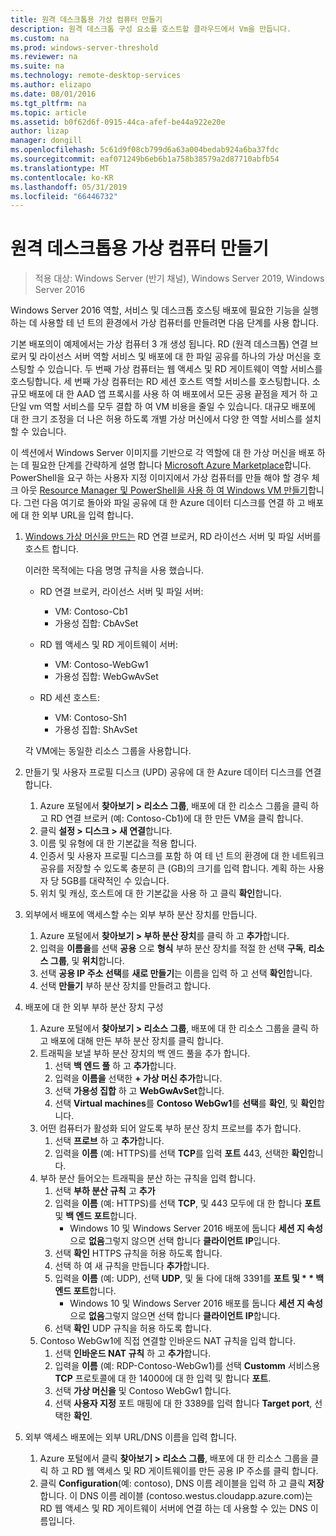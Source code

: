 ```yaml
---
title: 원격 데스크톱용 가상 컴퓨터 만들기
description: 원격 데스크톱 구성 요소를 호스트할 클라우드에서 Vm을 만듭니다.
ms.custom: na
ms.prod: windows-server-threshold
ms.reviewer: na
ms.suite: na
ms.technology: remote-desktop-services
ms.author: elizapo
ms.date: 08/01/2016
ms.tgt_pltfrm: na
ms.topic: article
ms.assetid: b0f62d6f-0915-44ca-afef-be44a922e20e
author: lizap
manager: dongill
ms.openlocfilehash: 5c61d9f08cb799d6a63a004bedab924a6ba37fdc
ms.sourcegitcommit: eaf071249b6eb6b1a758b38579a2d87710abfb54
ms.translationtype: MT
ms.contentlocale: ko-KR
ms.lasthandoff: 05/31/2019
ms.locfileid: "66446732"
---
```

# <a name="create-virtual-machines-for-remote-desktop"></a>원격 데스크톱용 가상 컴퓨터 만들기

>적용 대상: Windows Server (반기 채널), Windows Server 2019, Windows Server 2016

Windows Server 2016 역할, 서비스 및 데스크톱 호스팅 배포에 필요한 기능을 실행 하는 데 사용할 테 넌 트의 환경에서 가상 컴퓨터를 만들려면 다음 단계를 사용 합니다.   
  
기본 배포의이 예제에서는 가상 컴퓨터 3 개 생성 됩니다. RD (원격 데스크톱) 연결 브로커 및 라이선스 서버 역할 서비스 및 배포에 대 한 파일 공유를 하나의 가상 머신을 호스팅할 수 있습니다. 두 번째 가상 컴퓨터는 웹 액세스 및 RD 게이트웨이 역할 서비스를 호스팅합니다.  세 번째 가상 컴퓨터는 RD 세션 호스트 역할 서비스를 호스팅합니다. 소규모 배포에 대 한 AAD 앱 프록시를 사용 하 여 배포에서 모든 공용 끝점을 제거 하 고 단일 vm 역할 서비스를 모두 결합 하 여 VM 비용을 줄일 수 있습니다. 대규모 배포에 대 한 크기 조정을 더 나은 허용 하도록 개별 가상 머신에서 다양 한 역할 서비스를 설치할 수 있습니다.  
  
이 섹션에서 Windows Server 이미지를 기반으로 각 역할에 대 한 가상 머신을 배포 하는 데 필요한 단계를 간략하게 설명 합니다 [Microsoft Azure Marketplace](https://azure.microsoft.com/marketplace/)합니다. PowerShell을 요구 하는 사용자 지정 이미지에서 가상 컴퓨터를 만들 해야 할 경우 체크 아웃 [Resource Manager 및 PowerShell을 사용 하 여 Windows VM 만들기](https://azure.microsoft.com/documentation/articles/virtual-machines-windows-ps-create/)합니다. 그런 다음 여기로 돌아와 파일 공유에 대 한 Azure 데이터 디스크를 연결 하 고 배포에 대 한 외부 URL을 입력 합니다.  
  
1. [Windows 가상 머신을 만드는](https://azure.microsoft.com/documentation/articles/virtual-machines-windows-hero-tutorial/) RD 연결 브로커, RD 라이선스 서버 및 파일 서버를 호스트 합니다.  
  
   이러한 목적에는 다음 명명 규칙을 사용 했습니다.  
   - RD 연결 브로커, 라이선스 서버 및 파일 서버:   
       - VM: Contoso-Cb1  
       - 가용성 집합: CbAvSet    
   - RD 웹 액세스 및 RD 게이트웨이 서버:   
       - VM: Contoso-WebGw1  
       - 가용성 집합: WebGwAvSet  
          
   - RD 세션 호스트:   
       - VM: Contoso-Sh1  
       - 가용성 집합: ShAvSet  
          
   각 VM에는 동일한 리소스 그룹을 사용합니다.  
2. 만들기 및 사용자 프로필 디스크 (UPD) 공유에 대 한 Azure 데이터 디스크를 연결 합니다.  
   1.  Azure 포털에서 **찾아보기 > 리소스 그룹**, 배포에 대 한 리소스 그룹을 클릭 하 고 RD 연결 브로커 (예: Contoso-Cb1)에 대 한 만든 VM을 클릭 합니다.  
   2.  클릭 **설정 > 디스크 > 새 연결**합니다.  
   3.  이름 및 유형에 대 한 기본값을 적용 합니다.  
   4.  인증서 및 사용자 프로필 디스크를 포함 하 여 테 넌 트의 환경에 대 한 네트워크 공유를 저장할 수 있도록 충분히 큰 (GB)의 크기를 입력 합니다. 계획 하는 사용자 당 5GB를 대략적인 수 있습니다.  
   5.  위치 및 캐싱, 호스트에 대 한 기본값을 사용 하 고 클릭 **확인**합니다.  
3. 외부에서 배포에 액세스할 수는 외부 부하 분산 장치를 만듭니다.
   1. Azure 포털에서 **찾아보기 > 부하 분산 장치**를 클릭 하 고 **추가**합니다.
   2. 입력을 **이름을**를 선택 **공용** 으로 **형식** 부하 분산 장치를 적절 한 선택 **구독**,  **리소스 그룹**, 및 **위치**합니다.
   3. 선택 **공용 IP 주소 선택**를 **새로 만들기**는 이름을 입력 하 고 선택 **확인**합니다.
   4. 선택 **만들기** 부하 분산 장치를 만들려고 합니다.
4. 배포에 대 한 외부 부하 분산 장치 구성
   1. Azure 포털에서 **찾아보기 > 리소스 그룹**, 배포에 대 한 리소스 그룹을 클릭 하 고 배포에 대해 만든 부하 분산 장치를 클릭 합니다.
   2. 트래픽을 보낼 부하 분산 장치의 백 엔드 풀을 추가 합니다.
       1. 선택 **백 엔드 풀** 하 고 **추가**합니다.
       2. 입력을 **이름을** 선택한  **\+ 가상 머신 추가**합니다.
       3. 선택 **가용성 집합** 하 고 **WebGwAvSet**합니다.
       4. 선택 **Virtual machines**를 **Contoso WebGw1**를 **선택**를 **확인**, 및 **확인**합니다.
   3. 어떤 컴퓨터가 활성화 되어 알도록 부하 분산 장치 프로브를 추가 합니다.
       1. 선택 **프로브** 하 고 **추가**합니다.
       2. 입력을 **이름** (예: HTTPS)를 선택 **TCP**를 입력 **포트** 443, 선택한 **확인**합니다.
   4. 부하 분산 들어오는 트래픽을 분산 하는 규칙을 입력 합니다.
      1. 선택 **부하 분산 규칙** 고 **추가**
      2. 입력을 **이름** (예: HTTPS)를 선택 **TCP**, 및 443 모두에 대 한 합니다 **포트** 및 **백 엔드 포트**합니다.
          - Windows 10 및 Windows Server 2016 배포에 둡니다 **세션 지 속성** 으로 **없음**그렇지 않으면 선택 합니다 **클라이언트 IP**입니다.
      3. 선택 **확인** HTTPS 규칙을 허용 하도록 합니다.
      4. 선택 하 여 새 규칙을 만듭니다 **추가**합니다.
      5. 입력을 **이름** (예: UDP), 선택 **UDP**, 및 둘 다에 대해 3391를 <strong>포트 및 * * 백 엔드 포트</strong>합니다.
          - Windows 10 및 Windows Server 2016 배포를 둡니다 **세션 지 속성** 으로 **없음**그렇지 않으면 선택 합니다 **클라이언트 IP**합니다.
      6. 선택 **확인** UDP 규칙을 허용 하도록 합니다.
   5. Contoso WebGw1에 직접 연결할 인바운드 NAT 규칙을 입력 합니다.
       1. 선택 **인바운드 NAT 규칙** 하 고 **추가**합니다.
       2. 입력을 **이름** (예: RDP-Contoso-WebGw1)를 선택 **Customm** 서비스용 **TCP** 프로토콜에 대 한 14000에 대 한 입력 및 합니다 **포트**.
       3. 선택 **가상 머신을** 및 Contoso WebGw1 합니다.
       4. 선택 **사용자 지정** 포트 매핑에 대 한 3389를 입력 합니다 **Target port**, 선택한 **확인**.
5. 외부 액세스 배포에는 외부 URL/DNS 이름을 입력 합니다.  
   1.  Azure 포털에서 클릭 **찾아보기 > 리소스 그룹**, 배포에 대 한 리소스 그룹을 클릭 하 고 RD 웹 액세스 및 RD 게이트웨이를 만든 공용 IP 주소를 클릭 합니다.  
   2.  클릭 **Configuration**(예: contoso), DNS 이름 레이블을 입력 하 고 클릭 **저장**합니다. 이 DNS 이름 레이블 (contoso.westus.cloudapp.azure.com)는 RD 웹 액세스 및 RD 게이트웨이 서버에 연결 하는 데 사용할 수 있는 DNS 이름입니다.  

